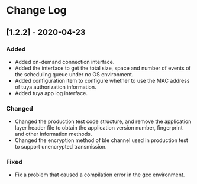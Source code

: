 
# Change Log

## [1.2.2] - 2020-04-23
### Added
- Added on-demand connection interface.
- Added the interface to get the total size, space and number of events of the scheduling queue under no OS environment.
- Added configuration item to configure whether to use the MAC address of tuya authorization information.
- Added tuya app log interface.

### Changed
- Changed the production test code structure, and remove the application layer header file to obtain the application version number, fingerprint and other information methods.
- Changed the encryption method of ble channel used in production test to support unencrypted transmission.

### Fixed
- Fix a problem that caused a compilation error in the gcc environment.


